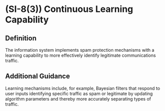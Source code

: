 
# (SI-8(3)) Continuous Learning Capability

## Definition

The information system implements spam protection mechanisms with a learning capability to more effectively identify legitimate communications traffic.

## Additional Guidance

Learning mechanisms include, for example, Bayesian filters that respond to user inputs identifying specific traffic as spam or legitimate by updating algorithm parameters and thereby more accurately separating types of traffic.
